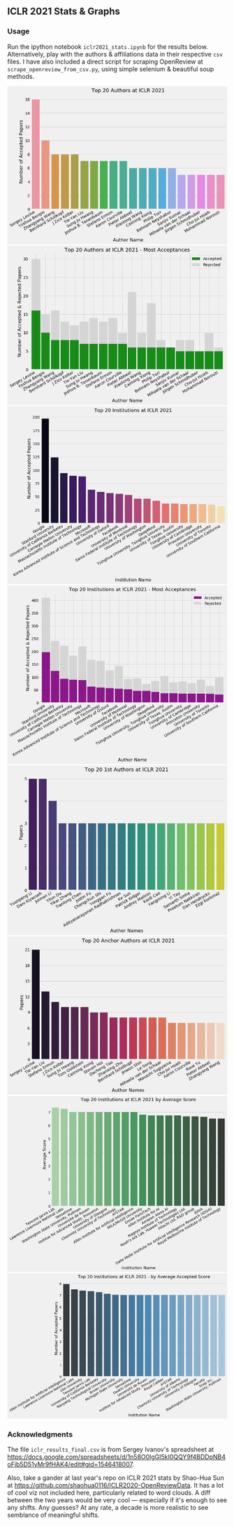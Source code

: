 ## ICLR 2021 Stats & Graphs
### Usage
Run the ipython notebook `iclr2021_stats.ipynb` for the results below. Alternatively, play with the authors & affiliations data in their respective `csv` files. I have also included a direct script for scraping OpenReview at `scrape_openreview_from_csv.py`, using simple selenium & beautiful soup methods.

![Top Authors](/images/topauthors.png "Top Authors")
![Top Authors](/images/topauthors-inclrejects.png "Top Authors")
![Top Institutions](/images/topinstitutions.png "Top Institutions")
![Top Institutions](/images/topinstitutionns-inclrejects.png "Top Institutions")
![Top First Authors](/images/firstauthors.png "Top Authors")
![Top Anchor Authors](/images/anchorauthors.png "Top Authors")
![Top Institutions](/images/avgscore.png "Top Institutions")
![Top Institutions](/images/acceptedavg.png "Top Institutions")


### Acknowledgments
The file `iclr_results_final.csv` is from Sergey Ivanov's spreadsheet at https://docs.google.com/spreadsheets/d/1n58O0lgGI5kI0QQY9f4BDDpNB4oFjb5D51yMr9fHAK4/edit#gid=1546418007. 

Also, take a gander at last year's repo on ICLR 2021 stats by Shao-Hua Sun at https://github.com/shaohua0116/ICLR2020-OpenReviewData. It has a lot of cool viz not included here, particularly related to word clouds. A diff between the two years would be very cool — especially if it's enough to see any shifts. Any guesses? At any rate, a decade is more realistic to see semblance of meaningful shifts.
